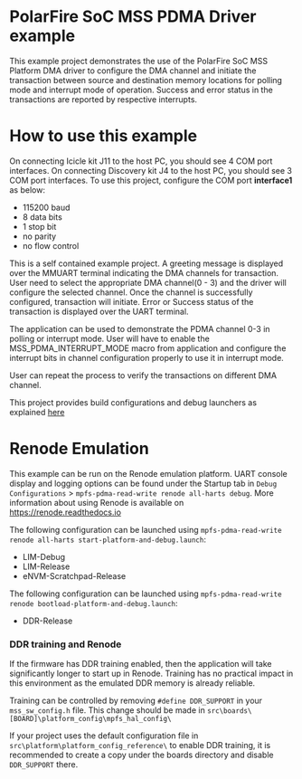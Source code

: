 # PolarFire SoC MSS PDMA Driver example

This example project demonstrates the use of the PolarFire SoC MSS Platform
DMA driver to configure the DMA channel and initiate the transaction between
source and destination memory locations for polling mode and interrupt mode of
operation.
Success and error status in the transactions are reported by respective
interrupts.

# How to use this example
On connecting Icicle kit J11 to the host PC, you should see 4 COM port interfaces.
On connecting Discovery kit J4 to the host PC, you should see 3 COM port interfaces.
To use this project, configure the COM port **interface1** as below:
 - 115200 baud
 - 8 data bits
 - 1 stop bit
 - no parity
 - no flow control

This is a self contained example project. A greeting message is displayed
over the MMUART terminal indicating the  DMA channels for transaction.
User need to select the appropriate DMA channel(0 - 3) and the driver will
configure the selected channel. Once the channel is successfully configured,
transaction will initiate. Error or Success status of the transaction is
displayed over the UART terminal.

The application can be used to demonstrate the PDMA channel 0-3 in polling or
interrupt mode. User will have to enable the MSS_PDMA_INTERRUPT_MODE macro from
application and configure the interrupt bits in channel configuration properly
to use it in interrupt mode.

User can repeat the process to verify the transactions on different DMA channel.

This project provides build configurations and debug launchers as explained
[here](https://github.com/polarfire-soc/polarfire-soc-bare-metal-examples/blob/main/README.md)

# Renode Emulation
This example can be run on the Renode emulation platform. UART console display and logging options can be found under the Startup tab in `Debug Configurations` > `mpfs-pdma-read-write renode all-harts debug`. More information about using Renode is available on https://renode.readthedocs.io


The following configuration can be launched using `mpfs-pdma-read-write renode all-harts start-platform-and-debug.launch`:

 - LIM-Debug
 - LIM-Release
 - eNVM-Scratchpad-Release
 
The following configuration can be launched using `mpfs-pdma-read-write renode bootload-platform-and-debug.launch`:

 - DDR-Release

### DDR training and Renode
If the firmware has DDR training enabled, then the application will take significantly longer to start up in Renode. Training has no practical impact in this environment as the emulated DDR memory is already reliable.

Training can be controlled by removing `#define DDR_SUPPORT` in your `mss_sw_config.h` file. This change should be made in `src\boards\[BOARD]\platform_config\mpfs_hal_config\`

If your project uses the default configuration file in `src\platform\platform_config_reference\` to enable DDR training, it is recommended to create a copy under the boards directory and disable `DDR_SUPPORT` there.
